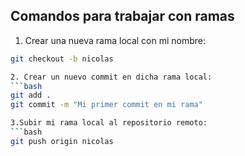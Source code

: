 ## Comandos para trabajar con ramas

1. Crear una nueva rama local con mi nombre:
```bash
git checkout -b nicolas

2. Crear un nuevo commit en dicha rama local:
```bash
git add .
git commit -m "Mi primer commit en mi rama"

3.Subir mi rama local al repositorio remoto:
```bash
git push origin nicolas
